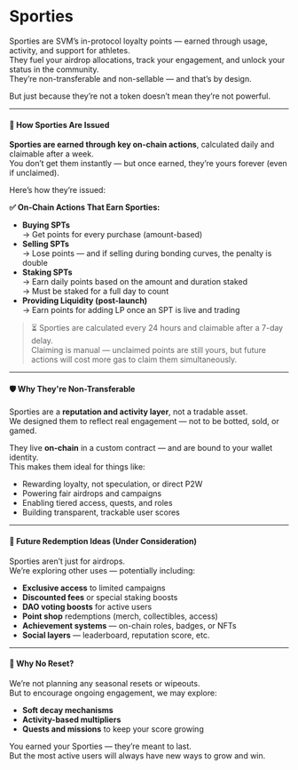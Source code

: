 # Sporties

Sporties are SVM’s in-protocol loyalty points — earned through usage, activity, and support for athletes.\
They fuel your airdrop allocations, track your engagement, and unlock your status in the community.\
They’re non-transferable and non-sellable — and that’s by design.

But just because they’re not a token doesn’t mean they’re not powerful.

***

#### 🔁 How Sporties Are Issued

**Sporties are earned through key on-chain actions**, calculated daily and claimable after a week.\
You don’t get them instantly — but once earned, they’re yours forever (even if unclaimed).

Here’s how they’re issued:

**✅ On-Chain Actions That Earn Sporties:**

* **Buying SPTs**\
  → Get points for every purchase (amount-based)
* **Selling SPTs**\
  → Lose points — and if selling during bonding curves, the penalty is double
* **Staking SPTs**\
  → Earn daily points based on the amount and duration staked\
  → Must be staked for a full day to count
* **Providing Liquidity (post-launch)**\
  → Earn points for adding LP once an SPT is live and trading

> ⏳ Sporties are calculated every 24 hours and claimable after a 7-day delay.\
> Claiming is manual — unclaimed points are still yours, but future actions will cost more gas to claim them simultaneously.

***

#### 🛡 Why They're Non-Transferable

Sporties are a **reputation and activity layer**, not a tradable asset.\
We designed them to reflect real engagement — not to be botted, sold, or gamed.

They live **on-chain** in a custom contract — and are bound to your wallet identity.\
This makes them ideal for things like:

* Rewarding loyalty, not speculation, or direct P2W
* Powering fair airdrops and campaigns
* Enabling tiered access, quests, and roles
* Building transparent, trackable user scores

***

#### 🧠 Future Redemption Ideas (Under Consideration)

Sporties aren’t just for airdrops.\
We’re exploring other uses — potentially including:

* **Exclusive access** to limited campaigns
* **Discounted fees** or special staking boosts
* **DAO voting boosts** for active users
* **Point shop** redemptions (merch, collectibles, access)
* **Achievement systems** — on-chain roles, badges, or NFTs
* **Social layers** — leaderboard, reputation score, etc.

***

#### 🚫 Why No Reset?

We’re not planning any seasonal resets or wipeouts.\
But to encourage ongoing engagement, we may explore:

* **Soft decay mechanisms**
* **Activity-based multipliers**
* **Quests and missions** to keep your score growing

You earned your Sporties — they’re meant to last.\
But the most active users will always have new ways to grow and win.

